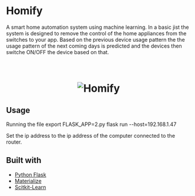 # Homify
A smart home automation system using machine learning.
In a basic jist the system is designed to remove the control of the home appliances from the switches to your app.
Based on the previous device usage pattern the the usage pattern of the next coming days is predicted and the devices then switche ON/OFF the device based on that.

<h1 align="center">
  <br>
  <img src="https://user-images.githubusercontent.com/27615855/62426670-6c3a7280-b705-11e9-9f1a-94147d537d3f.jpg" alt="Homify">
</h1>

## Usage

Running the file
export FLASK_APP=2.py
flask run --host=192.168.1.47

Set the ip address to the ip address of the computer connected to the router.

## Built with
- [Python Flask](https://flask.palletsprojects.com/en/1.1.x/)
- [Materialize](https://materializecss.com/)
- [Scitkit-Learn](https://scikit-learn.org/)
